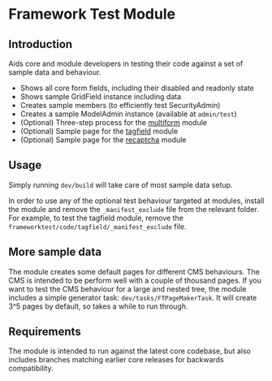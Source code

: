 # Framework Test Module

## Introduction

Aids core and module developers in testing their code against
a set of sample data and behaviour. 

 * Shows all core form fields, including their disabled and readonly state
 * Shows sample GridField instance including data
 * Creates sample members (to efficiently test SecurityAdmin)
 * Creates a sample ModelAdmin instance (available at `admin/test`)
 * (Optional) Three-step process for the [multiform](http://www.silverstripe.org/multi-form-module/) module
 * (Optional) Sample page for the [tagfield](http://www.silverstripe.org/tag-field-module/) module
 * (Optional) Sample page for the [recaptcha](http://www.silverstripe.org/recaptcha-module/) module

## Usage

Simply running `dev/build` will take care of most sample data setup.

In order to use any of the optional test behaviour targeted at modules,
install the module and remove the `_manifest_exclude` file from the relevant folder.
For example, to test the tagfield module, remove the `frameworktest/code/tagfield/_manifest_exclude` file.

## More sample data

The module creates some default pages for different CMS behaviours.
The CMS is intended to be perform well with a couple of thousand pages.
If you want to test the CMS behaviour for a large and nested tree, 
the module includes a simple generator task: `dev/tasks/FTPageMakerTask`.
It will create 3^5 pages by default, so takes a while to run through.

## Requirements

The module is intended to run against the latest core codebase,
but also includes branches matching earlier core releases for backwards compatibility.